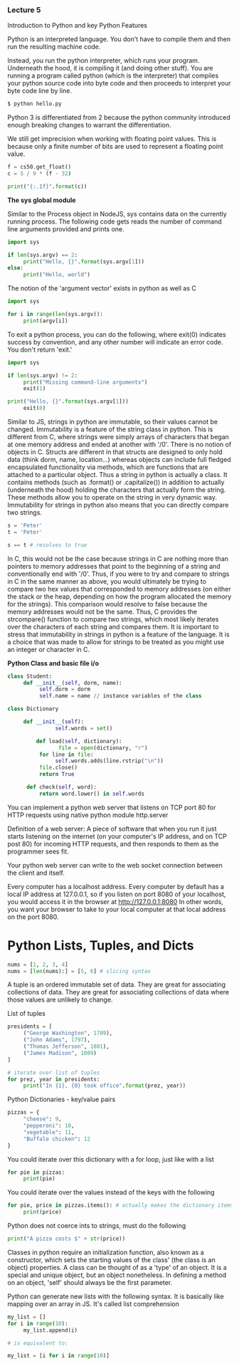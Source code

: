 ### Lecture 5

Introduction to Python and key Python Features

Python is an interpreted language. You don't have to compile them and then run the resulting machine code.

Instead, you run the python interpreter, which runs your program. Underneath the hood, it is compiling it (and doing other stuff). You are running a program called python (which is the interpreter) that compiles your python source code into byte code and then proceeds to interpret your byte code line by line.

```bash
$ python hello.py
```

Python 3 is differentiated from 2 because the python community introduced enough breaking changes to warrant the differentiation.

We still get imprecision when working with floating point values. This is because only a finite number of bits are used to represent a floating point value.

```python
f = cs50.get_float()
c = 5 / 9 * (f - 32)

print("{:.1f}".format(c))
```

**The sys global module**

Similar to the Process object in NodeJS, sys contains data on the currently running process.
The following code gets reads the number of command line arguments provided and prints one.

```python
import sys

if len(sys.argv) == 2:
     print("Hello, {}".format(sys.argv[1]))
else:
     print("Hello, world")
```

The notion of the 'argument vector' exists in python as well as C

```python
import sys

for i in range(len(sys.argv)):
     print(argv[i])
```

To exit a python process, you can do the following, where exit(0) indicates success by convention, and any other number will indicate an error code. You don't return 'exit.'

```python
import sys

if len(sys.argv) != 2:
     print("Missing command-line arguments")
     exit(1)

print("Hello, {}".format(sys.argv[1]))
     exit(0)
```

Similar to JS, strings in python are immutable, so their values cannot be changed. Immutability is a feature of the string class in python. This is different from C, where strings were simply arrays of characters that began at one memory address and ended at another with '/0'. There is no notion of objects in C. Structs are different in that structs are designed to only hold data (think dorm, name, location...) whereas objects can include full fledged encapsulated functionality via methods, which are functions that are attached to a particular object. Thus a string in python is actually a class. It contains methods (such as .format() or .capitalize()) in addition to actually (underneath the hood) holding the characters that actually form the string. These methods allow you to operate on the string in very dynamic way. Immutability for strings in python also means that you can directly compare two strings.

```python
s = 'Peter'
t = 'Peter'

s == t # resolves to true
```

In C, this would not be the case because strings in C are nothing more than pointers to memory addresses that point to the beginning of a string and conventionally end with '/0'. Thus, if you were to try and compare to strings in C in the same manner as above, you would ultimately be trying to compare two hex values that corresponded to memory addresses (on either the stack or the heap, depending on how the program allocated the memory for the strings). This comparison would resolve to false because the memory addresses would not be the same. Thus, C provides the strcompare() function to compare two strings, which most likely iterates over the characters of each string and compares them. It is important to stress that immutability in strings in python is a feature of the language. It is a choice that was made to allow for strings to be treated as you might use an integer or character in C.

**Python Class and basic file i/o**

```python
class Student:
     def __init__(self, dorm, name):
          self.dorm = dorm
          self.name = name // instance variables of the class
```

```python
class Dictionary

     def __init__(self):
               self.words = set()

         def load(self, dictionary):
                file = open(dictionary, "r")
          for line in file:
               self.words.adds(line.rstrip("\n"))
          file.close()
          return True

      def check(self, word):
          return word.lower() in self.words
```

You can implement a python web server that listens on TCP port 80 for HTTP requests using native python module http.server

Definition of a web server: A piece of software that when you run it just starts listening on the internet (on your computer's IP address, and on TCP post 80) for incoming HTTP requests, and then responds to them as the programmer sees fit.

Your python web server can write to the web socket connection between the client and itself.

Every computer has a localhost address. Every computer by default has a local IP address at 127.0.0.1, so if you listen on port 8080 of your localhost, you would access it in the browser at http://127.0.0.1:8080
In other words, you want your browser to take to your local computer at that local address on the port 8080.

# Python Lists, Tuples, and Dicts

```python
nums = [1, 2, 3, 4]
nums = [len(nums):] = [5, 6] # slicing syntax
```

A tuple is an ordered immutable set of data. They are great for associating collections of data. They are great for associating collections of data where those values are unlikely to change.

List of tuples

```python
presidents = [
     ("George Washington", 1789),
     ("John Adams", 1797),
     ("Thomas Jefferson", 1801),
     ("James Madison", 1809)
]

# iterate over list of tuples
for prez, year in presidents:
     print("In {1}, {0} took office".format(prez, year))
```

Python Dictionaries - key/value pairs

```python
pizzas = {
     "cheese": 9,
     "pepperoni": 10,
     "vegetable": 11,
     "Buffalo chicken": 12
}
```
You could iterate over this dictionary with a for loop, just like with a list

```python
for pie in pizzas:
     print(pie)
```
You could iterate over the values instead of the keys with the following

```python
for pie, price in pizzas.items(): # actually makes the dictionary items' values into a list
     print(price)
```

Python does not coerce ints to strings, must do the following

```python
print("A pizza costs $" + str(price))
```

Classes in python require an initialization function, also known as a constructor, which sets the starting values of the class' (the class is an object) properties. A class can be thought of as a 'type' of an object. It is a special and unique object, but an object nonetheless. In defining a method on an object, 'self' should always be the first parameter.

Python can generate new lists with the following syntax. It is basically like mapping over an array in JS. It's called list comprehension

```python
my_list = []
for i in range(10):
     my_list.append(i)

# is equivalent to:

my_list = [i for i in range(10)]
```  

